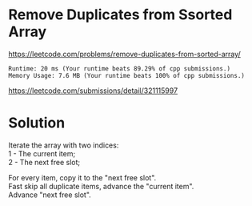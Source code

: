 # Remove Duplicates from Ssorted Array

https://leetcode.com/problems/remove-duplicates-from-sorted-array/  

```
Runtime: 20 ms (Your runtime beats 89.29% of cpp submissions.)
Memory Usage: 7.6 MB (Your runtime beats 100% of cpp submissions.)
```
https://leetcode.com/submissions/detail/321115997

# Solution

Iterate the array with two indices:  
1 - The current item;  
2 - The next free slot;  
  
For every item, copy it to the "next free slot".  
Fast skip all duplicate items, advance the "current item".  
Advance "next free slot".  
